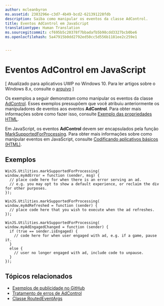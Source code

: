 ```yaml
---
author: mcleanbyron
ms.assetid: 2383296e-c3d7-4b49-bcd2-621391228fdb
description: Saiba como manipular os eventos da classe AdControl.
title: Eventos AdControl em JavaScript
translationtype: Human Translation
ms.sourcegitcommit: cf695b5c20378f7bbadafb5b98cdd3327bcb0be6
ms.openlocfilehash: 5a47915b0dd2792ed50cc5d556b1181ee2c259e1


---
```


# Eventos AdControl em JavaScript


\[ Atualizado para aplicativos UWP no Windows 10. Para ler artigos sobre o Windows 8.x, consulte o [arquivo](http://go.microsoft.com/fwlink/p/?linkid=619132) \]

Os exemplos a seguir demonstram como manipular os eventos da classe [AdControl](https://msdn.microsoft.com/library/windows/apps/microsoft.advertising.winrt.ui.adcontrol.aspx). Esses exemplos pressupõem que você atribuiu anteriormente os manipuladores de eventos aos eventos **AdControl**. Para obter mais informações sobre como fazer isso, consulte [Exemplo das propriedades HTML](html-properties-example.md).

Em JavaScript, os eventos **AdControl** devem ser encapsulados pela função [MarkSupportedForProcessing](http://msdn.microsoft.com/en-us/library/windows/apps/Hh967819.aspx). Para obter mais informações sobre como manipular eventos em JavaScript, consulte [Codificando aplicativos básicos (HTML)](https://msdn.microsoft.com/en-us/library/windows/apps/hh780660.aspx#adding-event-handlers).

## Exemplos

``` syntax
WinJS.Utilities.markSupportedForProcessing(
window.myAdError = function (sender, msg) {
  // place code here for when there is an error serving an ad.
  // e.g. you may opt to show a default experience, or reclaim the div for other purposes.
});

WinJS.Utilities.markSupportedForProcessing(
window.myAdRefreshed = function (sender) {
  // place code here that you wish to execute when the ad refreshes.
});

WinJS.Utilities.markSupportedForProcessing(
window.myAdEngagedChanged = function (sender) {
  if (true == sender.isEngaged) {
    // code here for when user engaged with ad, e.g. if a game, pause it.
  }
  else {
    // user no longer engaged with ad, include code to unpause.
  }
});
```

## Tópicos relacionados

* [Exemplos de publicidade no GitHub](http://aka.ms/githubads)
* [Tratamento de erros de AdControl](adcontrol-error-handling.md)
* [Classe RoutedEventArgs](http://msdn.microsoft.com/en-us/library/system.windows.routedeventargs.aspx)

 

 



<!--HONumber=Jun16_HO4-->


